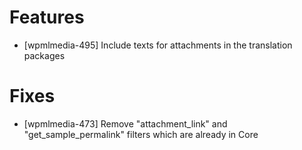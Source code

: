 # Features
* [wpmlmedia-495] Include texts for attachments in the translation packages

# Fixes
* [wpmlmedia-473] Remove "attachment_link" and "get_sample_permalink" filters which are already in Core